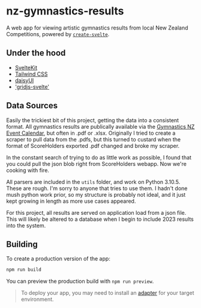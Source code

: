 # nz-gymnastics-results

A web app for viewing artistic gymnastics results from local New Zealand Competitions, powered by [`create-svelte`](https://github.com/sveltejs/kit/tree/master/packages/create-svelte).

## Under the hood
- [SvelteKit](https://kit.svelte.dev/)
- [Tailwind CSS](https://tailwindcss.com/docs/guides/sveltekit)
- [daisyUI](https://daisyui.com)
- ['gridjs-svelte'](https://github.com/iamyuu/gridjs-svelte)

## Data Sources

Easily the trickiest bit of this project, getting the data into a consistent format. All gymnastics results are publically available via the [Gymnastics NZ Event Calendar](https://www.gymnasticsnz.com/events-calendar-results/), but often in .pdf or .xlsx. Originally I tried to create a scraper to pull data from the .pdfs, but this turned to custard when the format of ScoreHolders exported .pdf changed and broke my scraper. 

In the constant search of trying to do as little work as possible, I found that you could pull the json blob right from ScoreHolders webapp. Now we're cooking with fire. 

All parsers are included in the `utils` folder, and work on Python 3.10.5. These are rough. I'm sorry to anyone that tries to use them. I hadn't done mush python work prior, so my structure is probably not ideal, and it just kept growing in length as more use cases appeared. 

For this project, all results are served on application load from a json file. This will likely be altered to a database when I begin to include 2023 results into the system.

## Building

To create a production version of the app:

```bash
npm run build
```

You can preview the production build with `npm run preview`.

> To deploy your app, you may need to install an [adapter](https://kit.svelte.dev/docs/adapters) for your target environment.